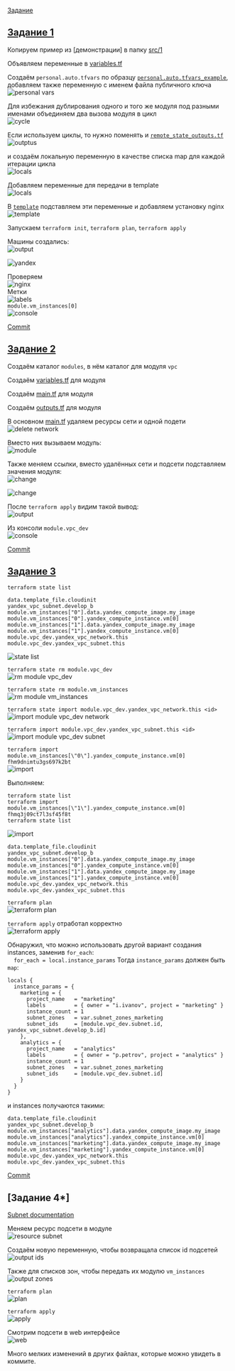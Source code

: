 [Задание](https://github.com/netology-code/ter-homeworks/blob/main/04/hw-04.md)

## [Задание 1](tasks/task1.md)
Копируем пример из [демонстрации] в папку [src/1](src/1)  

Объявляем переменные в [variables.tf](src/1/variables.tf)  

Создаём `personal.auto.tfvars` по образцу [`personal.auto.tfvars_example`](src/1/personal.auto.tfvars_example), добавляем также переменную с именем файла публичного ключа  
![personal vars](images/image01.png)  

Для избежания дублирования одного и того же модуля под разными именами объединяем два вызова модуля в цикл  
![cycle](images/image02.png)  

Если используем циклы, то нужно поменять и [`remote_state_outputs.tf`](src/1/remote_state_outputs.tf)  
![outptus](images/image11.png)  

и создаём локальную переменную в качестве списка map для каждой итерации цикла  
![locals](images/image03.png)  

Добавляем переменные для передачи в template  
![locals](images/image04.png)  

В [`template`](src/1/cloud-init.yml) подставляем эти переменные и добавляем установку nginx  
![template](images/image05.png)  

Запускаем `terraform init`, `terraform plan`, `terraform apply`  

Машины создались:  
![output](images/image06.png)  

![yandex](images/image07.png)  

Проверяем  
![nginx](images/image08.png)  
Метки  
![labels](images/image09.png)  
`module.vm_instances[0]`  
![console](images/image10.png)  

[Commit](https://github.com/SergueiMoscow/DevOps-Terraform-04/commit/05f69029fd21f55a790c1ad27417e6e757d15655)

## [Задание 2](tasks/task2.md)
Создаём каталог `modules`, в нём каталог для модуля `vpc`

Создаём [variables.tf](src/1/modules/vpc/variables.tf) для модуля

Создаём [main.tf](src/1/modules/vpc/main.tf) для модуля

Создаём [outputs.tf](src/1/modules/vpc/outputs.tf) для модуля

В основном [main.tf](src/1/main.tf) удаляем ресурсы сети и одной подети  
![delete network](images/image12.png)  

Вместо них вызываем модуль:  
![module](images/image13.png)  

Также меняем ссылки, вместо удалённых сети и подсети подставляем значения модуля:  
![change](images/image14.png)  

![change](images/image15.png)

После `terraform apply` видим такой вывод:  
![output](images/image16.png)

Из консоли `module.vpc_dev`  
![console](images/image17.png)

[Commit](https://github.com/SergueiMoscow/DevOps-Terraform-04/commit/f76ea5e88c71e825f3761bb618e42a6c185b5c10)

## [Задание 3](tasks/task3.md)
`terraform state list`  
```
data.template_file.cloudinit
yandex_vpc_subnet.develop_b
module.vm_instances["0"].data.yandex_compute_image.my_image
module.vm_instances["0"].yandex_compute_instance.vm[0]
module.vm_instances["1"].data.yandex_compute_image.my_image
module.vm_instances["1"].yandex_compute_instance.vm[0]
module.vpc_dev.yandex_vpc_network.this
module.vpc_dev.yandex_vpc_subnet.this
```

![state list](images/image18.png)

`terraform state rm module.vpc_dev`  
![rm module vpc_dev](images/image19.png)

`terraform state rm module.vm_instances`  
![rm module vm_instances](images/image20.png)

`terraform state import module.vpc_dev.yandex_vpc_network.this <id>`  
![import module vpc_dev network](images/image21.png)

`terraform import module.vpc_dev.yandex_vpc_subnet.this <id>`  
![import module vpc_dev subnet](images/image22.png)

`terraform import module.vm_instances[\"0\"].yandex_compute_instance.vm[0] fhm9dnimtu3gs697k2bt`  
![import](images/image23.png)

Выполняем:
```
terraform state list
terraform import module.vm_instances[\"1\"].yandex_compute_instance.vm[0] fhmq3j09ct7l3sf45f8t
terraform state list
```  
![import](images/image24.png)

```
data.template_file.cloudinit
yandex_vpc_subnet.develop_b
module.vm_instances["0"].data.yandex_compute_image.my_image
module.vm_instances["0"].yandex_compute_instance.vm[0]
module.vm_instances["1"].data.yandex_compute_image.my_image
module.vm_instances["1"].yandex_compute_instance.vm[0]
module.vpc_dev.yandex_vpc_network.this
module.vpc_dev.yandex_vpc_subnet.this

```
`terraform plan`  
![terraform plan](images/image25.png)

`terraform apply` отработал корректно  
 ![terraform apply](images/image26.png)

Обнаружил, что можно использовать другой вариант создания instances, заменив `for_each`:  
`  for_each = local.instance_params`
Тогда `instance_params` должен быть `map`:  
```
locals {
  instance_params = {
    marketing = {
      project_name   = "marketing"
      labels         = { owner = "i.ivanov", project = "marketing" }
      instance_count = 1
      subnet_zones   = var.subnet_zones_marketing
      subnet_ids     = [module.vpc_dev.subnet.id, yandex_vpc_subnet.develop_b.id]
    },
    analytics = {
      project_name   = "analytics"
      labels         = { owner = "p.petrov", project = "analytics" }
      instance_count = 1
      subnet_zones   = var.subnet_zones_marketing
      subnet_ids     = [module.vpc_dev.subnet.id]
    }
  }
}
```
и instances получаются такими:  
```
data.template_file.cloudinit
yandex_vpc_subnet.develop_b
module.vm_instances["analytics"].data.yandex_compute_image.my_image
module.vm_instances["analytics"].yandex_compute_instance.vm[0]
module.vm_instances["marketing"].data.yandex_compute_image.my_image
module.vm_instances["marketing"].yandex_compute_instance.vm[0]
module.vpc_dev.yandex_vpc_network.this
module.vpc_dev.yandex_vpc_subnet.this
```
[Commit](https://github.com/SergueiMoscow/DevOps-Terraform-04/commit/87ba1c23bf83b0d552a2d1583525363c04c6ba94)

## [Задание 4*]
[Subnet documentation](https://terraform-provider.yandexcloud.net/Resources/vpc_subnet)

Меняем ресурс подсети в модуле  
![resource subnet](images/image27.png)

Создаём новую переменную, чтобы возвращала список id подсетей
![output ids](images/image28.png)

Также для списков зон, чтобы передать их модулю `vm_instances`  
![output zones](images/image30.png)  

`terraform plan`  
![plan](images/image29.png)  

`terraform apply`  
![apply](images/image31.png)

Смотрим подсети в web интерфейсе  
![web](images/image32.png)

Много мелких изменений в других файлах, которые можно увидеть в коммите.
